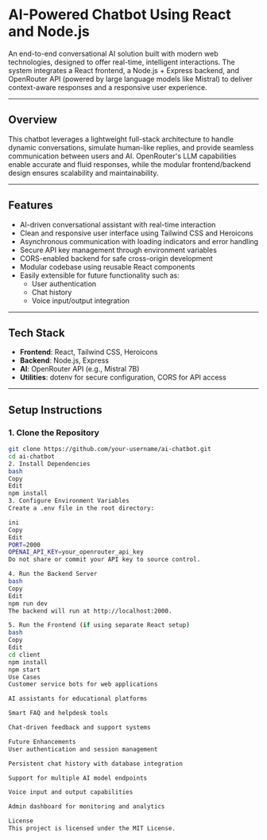 # AI-Powered Chatbot Using React and Node.js

An end-to-end conversational AI solution built with modern web technologies, designed to offer real-time, intelligent interactions. The system integrates a React frontend, a Node.js + Express backend, and OpenRouter API (powered by large language models like Mistral) to deliver context-aware responses and a responsive user experience.

---

## Overview

This chatbot leverages a lightweight full-stack architecture to handle dynamic conversations, simulate human-like replies, and provide seamless communication between users and AI. OpenRouter's LLM capabilities enable accurate and fluid responses, while the modular frontend/backend design ensures scalability and maintainability.

---

## Features

- AI-driven conversational assistant with real-time interaction  
- Clean and responsive user interface using Tailwind CSS and Heroicons  
- Asynchronous communication with loading indicators and error handling  
- Secure API key management through environment variables  
- CORS-enabled backend for safe cross-origin development  
- Modular codebase using reusable React components  
- Easily extensible for future functionality such as:
  - User authentication  
  - Chat history  
  - Voice input/output integration

---

## Tech Stack

- **Frontend**: React, Tailwind CSS, Heroicons  
- **Backend**: Node.js, Express  
- **AI**: OpenRouter API (e.g., Mistral 7B)  
- **Utilities**: dotenv for secure configuration, CORS for API access

---

## Setup Instructions

### 1. Clone the Repository

```bash
git clone https://github.com/your-username/ai-chatbot.git
cd ai-chatbot
2. Install Dependencies
bash
Copy
Edit
npm install
3. Configure Environment Variables
Create a .env file in the root directory:

ini
Copy
Edit
PORT=2000
OPENAI_API_KEY=your_openrouter_api_key
Do not share or commit your API key to source control.

4. Run the Backend Server
bash
Copy
Edit
npm run dev
The backend will run at http://localhost:2000.

5. Run the Frontend (if using separate React setup)
bash
Copy
Edit
cd client
npm install
npm start
Use Cases
Customer service bots for web applications

AI assistants for educational platforms

Smart FAQ and helpdesk tools

Chat-driven feedback and support systems

Future Enhancements
User authentication and session management

Persistent chat history with database integration

Support for multiple AI model endpoints

Voice input and output capabilities

Admin dashboard for monitoring and analytics

License
This project is licensed under the MIT License.
